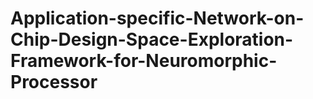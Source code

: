 # Application-specific-Network-on-Chip-Design-Space-Exploration-Framework-for-Neuromorphic-Processor